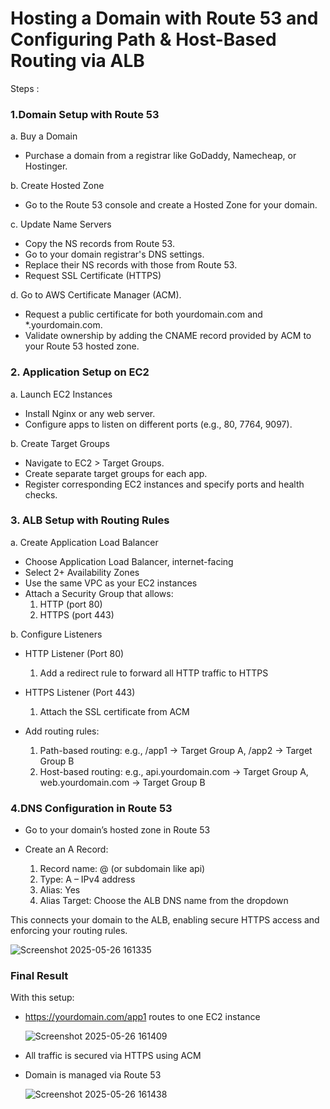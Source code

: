 # Hosting a Domain with Route 53 and Configuring Path & Host-Based Routing via ALB

Steps :

### 1.Domain Setup with Route 53

a. Buy a Domain
  - Purchase a domain from a registrar like GoDaddy, Namecheap, or Hostinger.

b. Create Hosted Zone
  - Go to the Route 53 console and create a Hosted Zone for your domain.

c. Update Name Servers
  - Copy the NS records from Route 53.
  - Go to your domain registrar's DNS settings.
  - Replace their NS records with those from Route 53.
  - Request SSL Certificate (HTTPS)

d. Go to AWS Certificate Manager (ACM).
  - Request a public certificate for both yourdomain.com and *.yourdomain.com.
  - Validate ownership by adding the CNAME record provided by ACM to your Route 53 hosted zone.



### 2. Application Setup on EC2

a. Launch EC2 Instances
  - Install Nginx or any web server.
  - Configure apps to listen on different ports (e.g., 80, 7764, 9097).

b. Create Target Groups
  - Navigate to EC2 > Target Groups.
  - Create separate target groups for each app.
  - Register corresponding EC2 instances and specify ports and health checks.

### 3. ALB Setup with Routing Rules

a. Create Application Load Balancer
  - Choose Application Load Balancer, internet-facing
  - Select 2+ Availability Zones
  - Use the same VPC as your EC2 instances
  - Attach a Security Group that allows:
    1. HTTP (port 80)
    2. HTTPS (port 443)

b. Configure Listeners
  - HTTP Listener (Port 80)
      1. Add a redirect rule to forward all HTTP traffic to HTTPS

  - HTTPS Listener (Port 443)
      1. Attach the SSL certificate from ACM

  - Add routing rules:
      1. Path-based routing: e.g., /app1 → Target Group A, /app2 → Target Group B
      2. Host-based routing: e.g., api.yourdomain.com → Target Group A, web.yourdomain.com → Target Group B



### 4.DNS Configuration in Route 53

- Go to your domain’s hosted zone in Route 53

- Create an A Record:
  1. Record name: @ (or subdomain like api)
  2. Type: A – IPv4 address
  3. Alias: Yes
  4. Alias Target: Choose the ALB DNS name from the dropdown
 
This connects your domain to the ALB, enabling secure HTTPS access and enforcing your routing rules.

![Screenshot 2025-05-26 161335](https://github.com/user-attachments/assets/617ce8fe-d86e-4693-9364-a46bc67f7892)


### Final Result

With this setup:

  - https://yourdomain.com/app1 routes to one EC2 instance

    ![Screenshot 2025-05-26 161409](https://github.com/user-attachments/assets/f20ac675-2a41-4719-a5c9-a4156fc56109)

  - All traffic is secured via HTTPS using ACM
    
  - Domain is managed via Route 53

    ![Screenshot 2025-05-26 161438](https://github.com/user-attachments/assets/75856920-8eaa-493b-97b3-d89fafc5541c)

